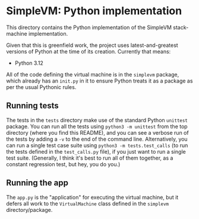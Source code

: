 # SimpleVM: Python implementation
This directory contains the Python implementation of the SimpleVM stack-machine implementation.

Given that this is greenfield work, the project uses latest-and-greatest versions of Python at the time of its creation. Currently that means:

* Python 3.12

All of the code defining the virtual machine is in the `simplevm` package, which already has an `init.py` in it to ensure Python treats it as a package as per the usual Pythonic rules.

## Running tests
The tests in the `tests` directory make use of the standard Python `unittest` package. You can run all the tests using `python3 -m unittest` from the top directory (where you find this README), and you can see a verbose run of the tests by adding a `-v` to the end of the command line. Alternatively, you can run a single test case suite using `python3 -m tests.test_calls` (to run the tests defined in the `test_calls.py` file), if you just want to run a single test suite. (Generally, I think it's best to run all of them together, as a constant regression test, but hey, you do you.)

## Running the app
The `app.py` is the "application" for executing the virtual machine, but it defers all work to the `VirtualMachine` class defined in the `simplevm` directory/package.
